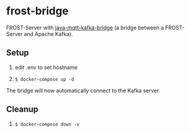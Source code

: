 # frost-bridge

FROST-Server with [java-mqtt-kafka-bridge](https://github.com/SmartAQnet/java-mqtt-kafka-bridge) (a bridge between a FROST-Server and Apache Kafka).

## Setup

1. edit .env to set hostname 

2. `$ docker-compose up -d` 

The bridge will now automatically connect to the Kafka server.

## Cleanup

1. `$ docker-compose down -v`
